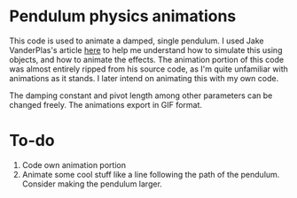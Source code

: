 # Pendulum physics animations

This code is used to animate a damped, single pendulum. I used Jake VanderPlas's article [here](https://jakevdp.github.io/blog/2012/08/18/matplotlib-animation-tutorial/) to help me understand how to simulate this using objects, and how to animate the effects. The animation portion of this code was almost entirely ripped from his source code, as I'm quite unfamiliar with animations as it stands. I later intend on animating this with my own code. 

The damping constant and pivot length among other parameters can be changed freely. The animations export in GIF format. 

# To-do

1. Code own animation portion
2. Animate some cool stuff like a line following the path of the pendulum. Consider making the pendulum larger.
